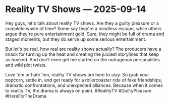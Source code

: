 # Reality TV Shows — 2025-09-14

Hey guys, let's talk about reality TV shows. Are they a guilty pleasure or a complete waste of time? Some say they're a mindless escape, while others argue they're pure entertainment gold. Sure, they might be full of drama and staged moments, but they do serve up some serious entertainment. 

But let's be real, how real are reality shows actually? The producers have a knack for turning up the heat and creating the juiciest storylines that keep us hooked. And don't even get me started on the outrageous personalities and wild plot twists. 

Love 'em or hate 'em, reality TV shows are here to stay. So grab your popcorn, settle in, and get ready for a rollercoaster ride of fake friendships, dramatic confrontations, and unexpected alliances. Because when it comes to reality TV, the drama is always on point. #RealityTV #GuiltyPleasure #HereForTheDrama